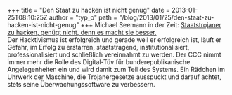 +++
title = "Den Staat zu hacken ist nicht genug"
date = 2013-01-25T08:10:25Z
author = "typ_o"
path = "/blog/2013/01/25/den-staat-zu-hacken-ist-nicht-genug"
+++
Michael Seemann in der Zeit: [Staatstrojaner zu hacken, genügt nicht,
denn es macht sie
besser.](https://www.zeit.de/digital/internet/2013-01/hacktivismus-ccc)  
Der Hacktivismus ist erfolgreich und gerade weil er erfolgreich ist,
läuft er Gefahr, im Erfolg zu erstarren, staatstragend,
institutionalisiert, professionalisiert und schließlich vereinnahmt zu
werden. Der CCC nimmt immer mehr die Rolle des Digital-Tüv für
bunderepublikanische Angelegenheiten ein und wird damit zum Teil des
Systems. Ein Rädchen im Uhrwerk der Maschine, die Trojanergesetze
ausspuckt und darauf achtet, stets seine Überwachungssoftware zu
verbessern.
